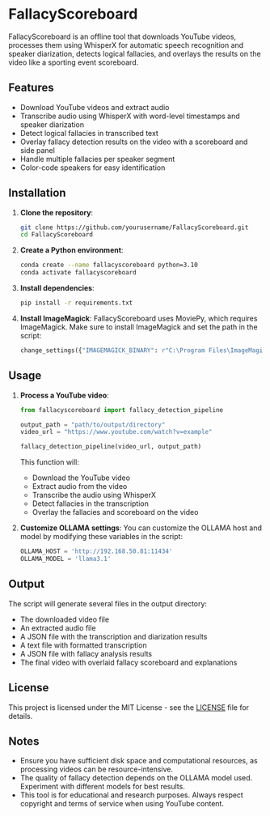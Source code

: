 # FallacyScoreboard

FallacyScoreboard is an offline tool that downloads YouTube videos, processes them using WhisperX for automatic speech recognition and speaker diarization, detects logical fallacies, and overlays the results on the video like a sporting event scoreboard.

## Features

- Download YouTube videos and extract audio
- Transcribe audio using WhisperX with word-level timestamps and speaker diarization
- Detect logical fallacies in transcribed text
- Overlay fallacy detection results on the video with a scoreboard and side panel
- Handle multiple fallacies per speaker segment
- Color-code speakers for easy identification

## Installation

1. **Clone the repository**:
    ```bash
    git clone https://github.com/yourusername/FallacyScoreboard.git
    cd FallacyScoreboard
    ```

2. **Create a Python environment**:
    ```bash
    conda create --name fallacyscoreboard python=3.10
    conda activate fallacyscoreboard
    ```

3. **Install dependencies**:
    ```bash
    pip install -r requirements.txt
    ```

4. **Install ImageMagick**:
   FallacyScoreboard uses MoviePy, which requires ImageMagick. Make sure to install ImageMagick and set the path in the script:
   ```python
   change_settings({"IMAGEMAGICK_BINARY": r"C:\Program Files\ImageMagick-7.1.1-Q16-HDRI\magick.exe"})
   ```

## Usage

1. **Process a YouTube video**:
    ```python
    from fallacyscoreboard import fallacy_detection_pipeline

    output_path = "path/to/output/directory"
    video_url = "https://www.youtube.com/watch?v=example"
    
    fallacy_detection_pipeline(video_url, output_path)
    ```

   This function will:
   - Download the YouTube video
   - Extract audio from the video
   - Transcribe the audio using WhisperX
   - Detect fallacies in the transcription
   - Overlay the fallacies and scoreboard on the video

2. **Customize OLLAMA settings**:
   You can customize the OLLAMA host and model by modifying these variables in the script:
   ```python
   OLLAMA_HOST = 'http://192.168.50.81:11434'
   OLLAMA_MODEL = 'llama3.1'
   ```

## Output

The script will generate several files in the output directory:
- The downloaded video file
- An extracted audio file
- A JSON file with the transcription and diarization results
- A text file with formatted transcription
- A JSON file with fallacy analysis results
- The final video with overlaid fallacy scoreboard and explanations

## License

This project is licensed under the MIT License - see the [LICENSE](LICENSE) file for details.

## Notes

- Ensure you have sufficient disk space and computational resources, as processing videos can be resource-intensive.
- The quality of fallacy detection depends on the OLLAMA model used. Experiment with different models for best results.
- This tool is for educational and research purposes. Always respect copyright and terms of service when using YouTube content.
